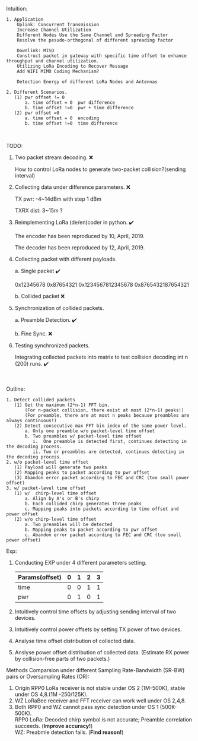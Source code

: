 Intuition:

    1. Application
        Uplink: Concurrent Transmission  
        Increase Channel Utilization
        Different Nodes Use the Same Channel and Spreading Factor
        Resolve the pesudo-orthogonal of different spreading factor

        Downlink: MISO
        Construct packet in gateway with specific time offset to enhance throughput and channel utilization.
        Utilizing LoRa Encoding to Recover Message
        Add WIFI MIMO Coding Mechanism?

        Detection Energy of different LoRa Nodes and Antennas
    
    2. Different Scenarios.
       (1) pwr offset != 0 
           a. time offset = 0  pwr difference    
           b. time offset !=0  pwr + time difference
       (2) pwr offset =0
           a. time offset = 0  encoding
           b. time offset !=0  time difference
    
</br>

TODO:

1. Two packet stream decoding. :x:

   How to control LoRa nodes to generate two-packet collision?(sending interval)

2. Collecting data under difference parameters. :x:

   TX pwr: -4~14dBm with step 1 dBm
   
   TXRX dist: 3~15m ?

3. Reimplementing LoRa (de/en)coder in python. :heavy_check_mark:

   The encoder has been reproduced by 10, April, 2019.
   
   The decoder has been reproduced by 12, April, 2019.

4. Collecting packet with different payloads.

   a. Single packet :heavy_check_mark:
   
      0x12345678 
      0x87654321
      0x1234567812345678
      0x8765432187654321
      
   b. Collided packet :x:


5. Synchronization of collided packets.

   a. Preamble Detection. :heavy_check_mark:
   
   b. Fine Sync. :x:
   
6. Testing synchronized packets.

   Integrating collected packets into matrix to test collision decoding int n (200) runs. :heavy_check_mark:

</br>

Outline:

    1. Detect collided packets
       (1) Get the maximum (2*n-1) FFT bin. 
           (For n-packet collision, there exist at most (2*n-1) peaks!)
           (For preamble, there are at most n peaks because preambles are always continuous!)
       (2) Detect consecutive max FFT bin index of the same power level.
           a. Only one preamble w/o packet-level time offset
           b. Two preambles w/ packet-level time offset
              i.  One preamble is detected first, continues detecting in the decoding process. 
              ii. Two or preambles are detected, continues detecting in the decoding process.
    2. w/o packet-level time offset
       (1) Payload will generate two peaks
       (2) Mapping peaks to packet according to pwr offset
       (3) Abandon error packet according to FEC and CRC (too small power offset)
    3. w/ packet-level time offset
       (1) w/  chirp-level time offset
           a. Align by A's or B's chirp
           b. Each collided chirp generates three peaks
           c. Mapping peaks into packets according to time offset and power offset
       (2) w/o chirp-level time offset
           a. Two preambles will be detected
           b. Mapping peaks to packet according to pwr offset
           c. Abandon error packet according to FEC and CRC (too small power offset)

Exp:

1. Conducting EXP under 4 different parameters setting. 

   Params(offset) | 0 | 1 | 2 | 3
   ---- | --- | --- | --- | ---
   time |  0  |  0  |  1  |  1
   pwr  |  0  |  1  |  0  |  1

2. Intuitively control time offsets by adjusting sending interval of two devices.

3. Intuitively control power offsets by setting TX power of two devices.

4. Analyse time offset distribution of collected data.

5. Anslyse power offset distribution of collected data.
   (Estimate RX power by collision-free parts of two packets.)
   


Methods Comparsion under different Sampling Rate-Bandwidth (SR-BW) pairs or Oversampling Rates (OR):

   1. Origin RPP0 LoRa receiver is not stable under OS 2 (1M-500K), stable under OS 4,8.(1M -250/125K).
   2. WZ LoRaBee receiver and FFT receiver can work well under OS 2,4,8.
   3. Both RPP0 and WZ cannot pass sync detection under OS 1 (500K-500K).<br/>
      RPP0 LoRa: Decoded chirp symbol is not accurate; Preamble correlation succeeds. (**Improve accuracy!**)<br/>
      WZ: Preabmle detection fails. (**Find reason!**)<br/>


    
    
